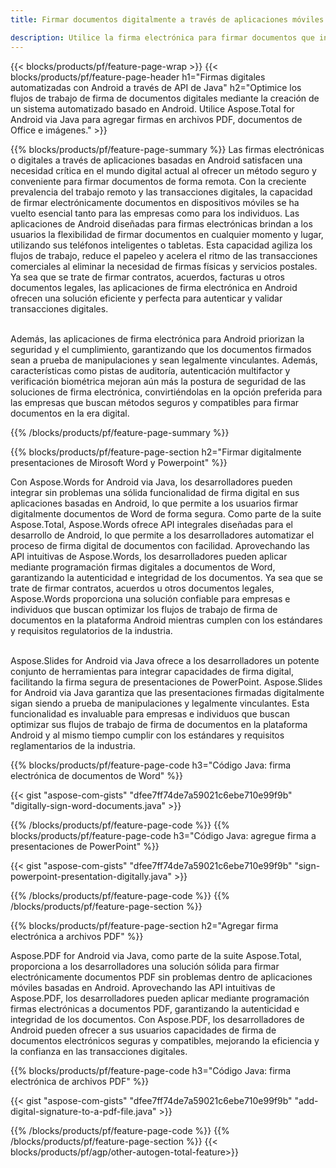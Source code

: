 ```yaml
---
title: Firmar documentos digitalmente a través de aplicaciones móviles de Android 

description: Utilice la firma electrónica para firmar documentos que incluyen Microsoft Word, Excel, PowerPoint, PDF e imágenes a través de la aplicación móvil de Android. Agregue firma electrónica en línea a través de la aplicación.
---
```


{{< blocks/products/pf/feature-page-wrap >}}
{{< blocks/products/pf/feature-page-header h1="Firmas digitales automatizadas con Android a través de API de Java" h2="Optimice los flujos de trabajo de firma de documentos digitales mediante la creación de un sistema automatizado basado en Android. Utilice Aspose.Total for Android via Java para agregar firmas en archivos PDF, documentos de Office e imágenes." >}}

{{% blocks/products/pf/feature-page-summary %}}
Las firmas electrónicas o digitales a través de aplicaciones basadas en Android satisfacen una necesidad crítica en el mundo digital actual al ofrecer un método seguro y conveniente para firmar documentos de forma remota. Con la creciente prevalencia del trabajo remoto y las transacciones digitales, la capacidad de firmar electrónicamente documentos en dispositivos móviles se ha vuelto esencial tanto para las empresas como para los individuos. Las aplicaciones de Android diseñadas para firmas electrónicas brindan a los usuarios la flexibilidad de firmar documentos en cualquier momento y lugar, utilizando sus teléfonos inteligentes o tabletas. Esta capacidad agiliza los flujos de trabajo, reduce el papeleo y acelera el ritmo de las transacciones comerciales al eliminar la necesidad de firmas físicas y servicios postales. Ya sea que se trate de firmar contratos, acuerdos, facturas u otros documentos legales, las aplicaciones de firma electrónica en Android ofrecen una solución eficiente y perfecta para autenticar y validar transacciones digitales. <br /><br />

Además, las aplicaciones de firma electrónica para Android priorizan la seguridad y el cumplimiento, garantizando que los documentos firmados sean a prueba de manipulaciones y sean legalmente vinculantes. Además, características como pistas de auditoría, autenticación multifactor y verificación biométrica mejoran aún más la postura de seguridad de las soluciones de firma electrónica, convirtiéndolas en la opción preferida para las empresas que buscan métodos seguros y compatibles para firmar documentos en la era digital. 

{{% /blocks/products/pf/feature-page-summary  %}}

{{% blocks/products/pf/feature-page-section  h2="Firmar digitalmente presentaciones de Mirosoft Word y Powerpoint" %}}

Con Aspose.Words for Android via Java, los desarrolladores pueden integrar sin problemas una sólida funcionalidad de firma digital en sus aplicaciones basadas en Android, lo que permite a los usuarios firmar digitalmente documentos de Word de forma segura. Como parte de la suite Aspose.Total, Aspose.Words ofrece API integrales diseñadas para el desarrollo de Android, lo que permite a los desarrolladores automatizar el proceso de firma digital de documentos con facilidad. Aprovechando las API intuitivas de Aspose.Words, los desarrolladores pueden aplicar mediante programación firmas digitales a documentos de Word, garantizando la autenticidad e integridad de los documentos. Ya sea que se trate de firmar contratos, acuerdos u otros documentos legales, Aspose.Words proporciona una solución confiable para empresas e individuos que buscan optimizar los flujos de trabajo de firma de documentos en la plataforma Android mientras cumplen con los estándares y requisitos regulatorios de la industria.<br /><br />

Aspose.Slides for Android via Java ofrece a los desarrolladores un potente conjunto de herramientas para integrar capacidades de firma digital, facilitando la firma segura de presentaciones de PowerPoint. Aspose.Slides for Android via Java garantiza que las presentaciones firmadas digitalmente sigan siendo a prueba de manipulaciones y legalmente vinculantes. Esta funcionalidad es invaluable para empresas e individuos que buscan optimizar sus flujos de trabajo de firma de documentos en la plataforma Android y al mismo tiempo cumplir con los estándares y requisitos reglamentarios de la industria.

{{% blocks/products/pf/feature-page-code h3="Código Java: firma electrónica de documentos de Word" %}}

{{< gist "aspose-com-gists" "dfee7ff74de7a59021c6ebe710e99f9b" "digitally-sign-word-documents.java" >}}

{{% /blocks/products/pf/feature-page-code  %}}
{{% blocks/products/pf/feature-page-code h3="Código Java: agregue firma a presentaciones de PowerPoint" %}}

{{< gist "aspose-com-gists" "dfee7ff74de7a59021c6ebe710e99f9b" "sign-powerpoint-presentation-digitally.java" >}}

{{% /blocks/products/pf/feature-page-code  %}}
{{% /blocks/products/pf/feature-page-section %}}

{{% blocks/products/pf/feature-page-section  h2="Agregar firma electrónica a archivos PDF" %}}

Aspose.PDF for Android via Java, como parte de la suite Aspose.Total, proporciona a los desarrolladores una solución sólida para firmar electrónicamente documentos PDF sin problemas dentro de aplicaciones móviles basadas en Android. Aprovechando las API intuitivas de Aspose.PDF, los desarrolladores pueden aplicar mediante programación firmas electrónicas a documentos PDF, garantizando la autenticidad e integridad de los documentos. Con Aspose.PDF, los desarrolladores de Android pueden ofrecer a sus usuarios capacidades de firma de documentos electrónicos seguras y compatibles, mejorando la eficiencia y la confianza en las transacciones digitales.

{{% blocks/products/pf/feature-page-code h3="Código Java: firma electrónica de archivos PDF" %}}

{{< gist "aspose-com-gists" "dfee7ff74de7a59021c6ebe710e99f9b" "add-digital-signature-to-a-pdf-file.java" >}}

{{% /blocks/products/pf/feature-page-code  %}}
{{% /blocks/products/pf/feature-page-section %}}
{{< blocks/products/pf/agp/other-autogen-total-feature>}}
